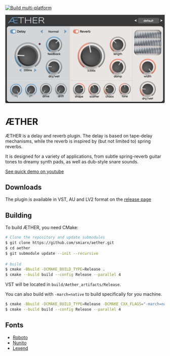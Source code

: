 [![Build multi-platform](https://github.com/smiarx/aether/actions/workflows/cmake-multi-platform.yml/badge.svg)](https://github.com/smiarx/aether/actions/workflows/cmake-multi-platform.yml)

![A screenshot of the Æther plugin](images/screenshot.png)

ÆTHER
=====

ÆTHER is a delay and reverb plugin. The delay is based on tape-delay
mechanisms, while the reverb is inspired by (but not limited to) spring
reverbs.

It is designed for a variety of applications, from subtle spring-reverb guitar
tones to dreamy synth pads, as well as dub-style snare sounds.

[See quick demo on youtube](https://www.youtube.com/watch?v=IVb2rDe2hM4)

## Downloads

The plugin is available in VST, AU and LV2 format on the [release page](https://github.com/smiarx/aether/releases)

## Building

To build ÆTHER, you need CMake:

```bash
# Clone the repository and update submodules
$ git clone https://github.com/smiarx/aether.git
$ cd aether
$ git submodule update --init --recursive

# build
$ cmake -Bbuild -DCMAKE_BUILD_TYPE=Release .
$ cmake --build build --config Release --parallel 4
```

VST will be located in `build/Aether_artifacts/Release`.

You can also build with `-march=native` to build specifically for you machine.

```bash
$ cmake -Bbuild -DCMAKE_BUILD_TYPE=Release -DCMAKE_CXX_FLAGS="-march=native" .
$ cmake --build build --config Release --parallel 4
```

## Fonts

- [Roboto](https://fonts.google.com/specimen/Roboto)
- [Nunito](https://fonts.google.com/specimen/Nunito)
- [Lexend](https://fonts.google.com/specimen/Lexend)
